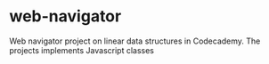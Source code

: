 # web-navigator
Web navigator project on linear data structures in Codecademy.
The projects implements Javascript classes